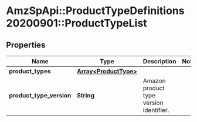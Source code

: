 # AmzSpApi::ProductTypeDefinitions20200901::ProductTypeList

## Properties
Name | Type | Description | Notes
------------ | ------------- | ------------- | -------------
**product_types** | [**Array&lt;ProductType&gt;**](ProductType.md) |  | 
**product_type_version** | **String** | Amazon product type version identifier. | 

